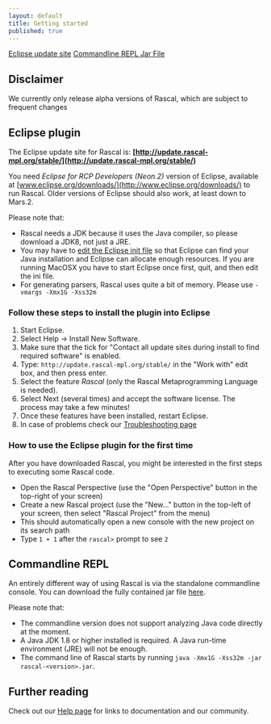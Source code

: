 ```yaml
---
layout: default
title: Getting started
published: true
---
```



<p class="text-center">
   <a class="btn" href="http://update.rascal-mpl.org/stable"><i class="icon-download-alt"></i> Eclipse update site</a>
   <a class="btn" href="http://update.rascal-mpl.org/console/rascal-shell-stable.jar"><i class="icon-download"></i> Commandline REPL Jar File</a>
</p>

## Disclaimer

We currently only release alpha versions of Rascal, which are subject to frequent changes

## Eclipse plugin

The Eclipse update site for Rascal is: **[http://update.rascal-mpl.org/stable/](http://update.rascal-mpl.org/stable/)**

You need _Eclipse for RCP Developers (Neon.2)_ version of Eclipse,
available at [www.eclipse.org/downloads/](http://www.eclipse.org/downloads/) to run Rascal. Older versions of Eclipse should also work,  at least down to Mars.2.

Please note that:
 
 - Rascal needs a JDK because it uses the Java compiler, so please download a JDK8, not just a JRE.
 - You may have to [edit the Eclipse init file](/start/editini.html) so
   that Eclipse can find your Java installation and Eclipse can allocate enough
   resources. If you are running MacOSX you have to start Eclipse once first, quit, and then edit the ini file.
 - For generating parsers, Rascal uses quite a bit of memory. Please use `-vmargs -Xmx1G -Xss32m`
 
### Follow these steps to install the plugin into Eclipse

1. Start Eclipse.
1. Select Help -> Install New Software.
1. Make sure that the tick for "Contact all update sites during install to find required software" is enabled.
1. Type: `http://update.rascal-mpl.org/stable/` in the "Work with" edit box, and then press enter.
1. Select the feature *Rascal* (only the Rascal Metaprogramming Language is needed).
1. Select Next (several times) and accept the software license. The process may take a few minutes!
1. Once these features have been installed, restart Eclipse.
1. In case of problems check our [Troubleshooting page](http://www.rascal-mpl.org/help/troubleshooting.html)

### How to use the Eclipse plugin for the first time

After you have downloaded Rascal, you might be interested in the first steps to executing some Rascal code.

 - Open the Rascal Perspective (use the "Open Perspective" button in the top-right of your screen)
 - Create a new Rascal project (use the "New..." button in the top-left of your screen, then select "Rascal Project" from the menu)
 - This should automatically open a new console with the new project on its search path
 - Type `1 + 1` after the `rascal>` prompt to see `2`

## Commandline REPL

An entirely different way of using Rascal is via the standalone commandline console.
You can download the fully contained jar file [here](http://update.rascal-mpl.org/console/rascal-shell-stable.jar).

Please note that:

- The commandline version does not support analyzing Java code directly at the moment.
- A Java JDK 1.8 or higher installed is required. A Java run-time environment (JRE) will not be enough.
- The command line of Rascal starts by running `java -Xmx1G -Xss32m -jar rascal-<version>.jar`.

## Further reading

Check out our [Help page](/help/) for links to documentation and our community.
